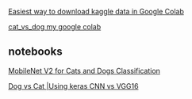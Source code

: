 [Easiest way to download kaggle data in Google Colab](https://www.kaggle.com/general/74235)

[cat_vs_dog my google colab](https://colab.research.google.com/drive/1vVaP1CNqg4MwyeSj7BVs9hLgjjPJrK4J#scrollTo=P1fruSEDkkeQ)



## notebooks

[MobileNet V2 for Cats and Dogs Classification](https://www.kaggle.com/code/shoroouqalshal/mobilenet-v2-for-cats-and-dogs-classification)

[Dog vs Cat |Using keras CNN vs VGG16](https://www.kaggle.com/code/limonhalder/dog-vs-cat-using-keras-cnn-vs-vgg16)

